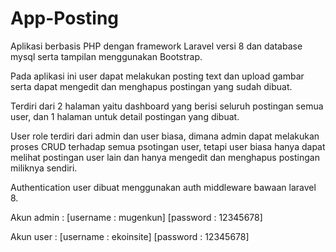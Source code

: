 # App-Posting
Aplikasi berbasis PHP dengan framework Laravel versi 8 dan database mysql serta tampilan menggunakan Bootstrap. 

Pada aplikasi ini user dapat melakukan posting text dan upload gambar serta dapat mengedit dan menghapus postingan yang sudah dibuat.

Terdiri dari 2 halaman yaitu dashboard yang berisi seluruh postingan semua user, dan 1 halaman untuk detail postingan yang dibuat.

User role terdiri dari admin dan user biasa, dimana admin dapat melakukan proses CRUD terhadap semua psotingan user, tetapi user biasa hanya dapat melihat postingan user lain dan hanya mengedit dan menghapus postingan miliknya sendiri. 

Authentication user dibuat menggunakan auth middleware bawaan laravel 8.

Akun admin : [username : mugenkun] [password : 12345678] 

Akun user : [username : ekoinsite] [password : 12345678]
